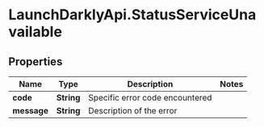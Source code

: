 # LaunchDarklyApi.StatusServiceUnavailable

## Properties

Name | Type | Description | Notes
------------ | ------------- | ------------- | -------------
**code** | **String** | Specific error code encountered | 
**message** | **String** | Description of the error | 


